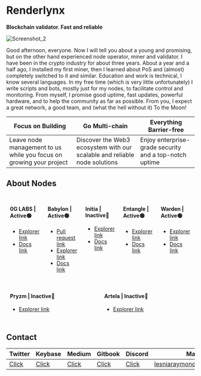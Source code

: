 # Renderlynx
**Blockchain validator. Fast and reliable**

![Screenshot_2](https://github.com/user-attachments/assets/335c7a89-d36b-4d90-bb20-bfe9b64496fb)

Good afternoon, everyone. Now I will tell you about a young and promising, but on the other hand experienced node operator, miner and validator. I have been in the crypto industry for about three years. About a year and a half ago, I installed my first miner, then I learned about PoS and (almost) completely switched to it and similar. Education and work is technical, I know several languages. In my free time (which is very little unfortunately) I write scripts and bots, mostly just for my nodes, to facilitate control and monitoring. From myself, I promise good uptime, fast updates, powerful hardware, and to help the community as far as possible. From you, I expect a great network, a good team, and (what the hell without it) To the Moon!

| Focus on Building | Go Multi-chain | Everything Barrier-free |
|--- | --- | --- |
| Leave node management to us while you focus on growing your project | Discover the Web3 ecosystem with our scalable and reliable node solutions | Enjoy enterprise-grade security and a top-notch uptime |

## About Nodes

<div style="display: flex; flex-wrap: wrap;">
    <div style="flex: 1; padding: 10px;">
        <h4>0G LABS | Active🟢</h4>
        <ul>
            <li><a href="#">Explorer link</a></li>
            <li><a href="#">Docs link</a></li>
        </ul>
    </div>
    <div style="flex: 1; padding: 10px;">
        <h4>Babylon | Active🟢</h4>
        <ul>
            <li><a href="#">Pull request link</a></li>
            <li><a href="#">Explorer link</a></li>
            <li><a href="#">Docs link</a></li>
        </ul>
    </div>
    <div style="flex: 1; padding: 10px;">
        <h4>Initia | Inactive🔘</h4>
        <ul>
            <li><a href="#">Explorer link</a></li>
            <li><a href="#">Docs link</a></li>
        </ul>
    </div>
    <div style="flex: 1; padding: 10px;">
        <h4>Entangle | Active🟢</h4>
        <ul>
            <li><a href="#">Explorer link</a></li>
            <li><a href="#">Docs link</a></li>
        </ul>
    </div>
    <div style="flex: 1; padding: 10px;">
        <h4>Warden | Active🟢</h4>
        <ul>
            <li><a href="#">Explorer link</a></li>
            <li><a href="#">Docs link</a></li>
        </ul>
    </div>
    <div style="flex: 1; padding: 10px;">
        <h4>Pryzm | Inactive🔘</h4>
        <ul>
            <li><a href="#">Explorer link</a></li>
        </ul>
    </div>
    <div style="flex: 1; padding: 10px;">
        <h4>Artela | Inactive🔘</h4>
        <ul>
            <li><a href="#">Explorer link</a></li>
        </ul>
    </div>
</div>

## Contact

| Twitter | Keybase | Medium | Gitbook | Discord | Mail |
| --- | --- | --- | --- | --- | --- |
| [Click](https://x.com/Renderlynx) | [Click](https://keybase.io/renderlynx) | [Click](https://medium.com/@Renderlynx) | [Click](https://renderlynx.gitbook.io/renderlynx) | [Click](https://discord.com/users/959307736238141451) | lesniaraymond@gmail.com |
